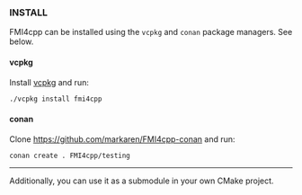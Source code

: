 
### INSTALL

FMI4cpp can be installed using the `vcpkg` and `conan` package managers. See below. 


#### vcpkg 

Install [vcpkg](https://github.com/Microsoft/vcpkg) and run:

```bash
./vcpkg install fmi4cpp
``` 

#### conan

Clone https://github.com/markaren/FMI4cpp-conan and run:

```bash
conan create . FMI4cpp/testing
```

----

Additionally, you can use it as a submodule in your own CMake project.